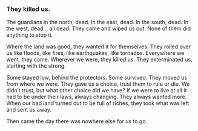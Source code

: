 ### They killed us.

The guardians in the north, dead. In the east, dead. In the south, dead. In the west, dead... all dead. They came and wiped us out. None of them did anything to stop it.

Where the land was good, they wanted it for themselves. They rolled over us like floods, like fires, like earthquakes, like tornados. Everywhere we went, they came. Wherever we were, they killed us. They exterminated us, starting with the strong. 

Some stayed low, behind the protectors. Some survived. They moved us from where we were. They gave us a choice, trust them to rule or die. We didn’t trust, but what other choice did we have? If we were to live at all it had to be under their laws, always changing. They always wanted more. When our bad land turned out to be full of riches, they took what was left and sent us away. 

Then came the day there was nowhere else for us to go.
